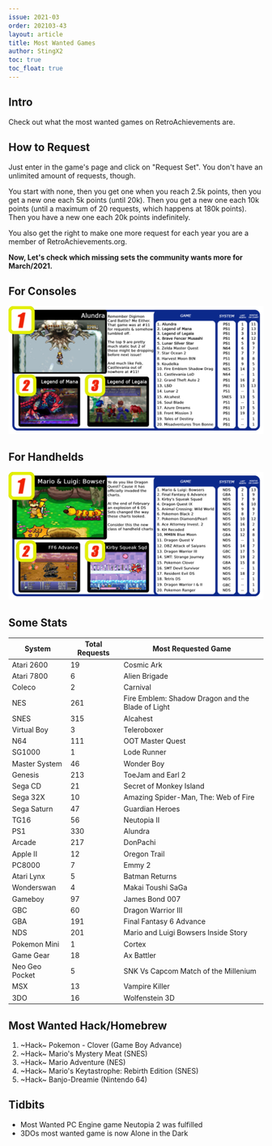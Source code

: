 ```yaml
---
issue: 2021-03
order: 202103-43
layout: article
title: Most Wanted Games
author: StingX2
toc: true
toc_float: true
---
```


## Intro

Check out what the most wanted games on RetroAchievements are.

## How to Request

Just enter in the game's page and click on "Request Set". You don't have an unlimited amount of requests, though.

You start with none, then you get one when you reach 2.5k points, then you get a new one each 5k points (until 20k). Then you get a new one each 10k points (until a maximum of 20 requests, which happens at 180k points). Then you have a new one each 20k points indefinitely.

You also get the right to make one more request for each year you are a member of RetroAchievements.org.

**Now, Let's check which missing sets the community wants more for March/2021.**


## For Consoles

[![](img/most-wanted-for-consoles.png)](img/most-wanted-for-consoles.png)


## For Handhelds

[![](img/most-wanted-for-handhelds.png)](img/most-wanted-for-handhelds.png)


## Some Stats

| System | Total Requests | Most Requested Game |
| - | - | - |
| Atari 2600 | 19 | Cosmic Ark |
| Atari 7800 | 6 | Alien Brigade |
| Coleco | 2 | Carnival |
| NES | 261 | Fire Emblem: Shadow Dragon and the Blade of Light |
| SNES | 315 | Alcahest |
| Virtual Boy | 3 | Teleroboxer |
| N64 | 111 | OOT Master Quest |
| SG1000 | 1 | Lode Runner |
| Master System | 46 | Wonder Boy |
| Genesis | 213 | ToeJam and Earl 2 |
| Sega CD | 21 | Secret of Monkey Island |
| Sega 32X | 10 |Amazing Spider-Man, The: Web of Fire |
| Sega Saturn | 47 | Guardian Heroes |
| TG16 | 56 | Neutopia II |
| PS1 | 330 | Alundra |
| Arcade | 217 | DonPachi |
| Apple II | 12 | Oregon Trail |
| PC8000 | 7 | Emmy 2 |
| Atari Lynx | 5 | Batman Returns |
| Wonderswan | 4 | Makai Toushi SaGa |
| Gameboy | 97 | James Bond 007 |
| GBC | 60 | Dragon Warrior III |
| GBA | 191 | Final Fantasy 6 Advance |
| NDS | 201 | Mario and Luigi Bowsers Inside Story |
| Pokemon Mini | 1 | Cortex |
| Game Gear | 18 | Ax Battler |
| Neo Geo Pocket | 5 | SNK Vs Capcom Match of the Millenium |
| MSX | 13 | Vampire Killer |
| 3DO | 16 | Wolfenstein 3D |


## Most Wanted Hack/Homebrew

1. ~Hack~ Pokemon - Clover (Game Boy Advance)  
2. ~Hack~ Mario's Mystery Meat (SNES)  
3. ~Hack~ Mario Adventure (NES)  
4. ~Hack~ Mario's Keytastrophe: Rebirth Edition (SNES)  
5. ~Hack~ Banjo-Dreamie (Nintendo 64)  

  
 
## Tidbits

- Most Wanted PC Engine game Neutopia 2 was fulfilled  
- 3DOs most wanted game is now Alone in the Dark  